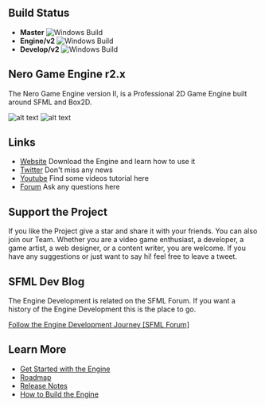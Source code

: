## Build Status
- **Master** ![Windows Build](https://github.com/NeroGames/Nero-Game-Engine/actions/workflows/build.yml/badge.svg?branch=master&event=push)
- **Engine/v2** ![Windows Build](https://github.com/NeroGames/Nero-Game-Engine/actions/workflows/build.yml/badge.svg?branch=engine%2Fv2&event=push)
- **Develop/v2** ![Windows Build](https://github.com/NeroGames/Nero-Game-Engine/actions/workflows/build.yml/badge.svg?branch=develop%2Fv2&event=push)


## Nero Game Engine r2.x

The Nero Game Engine version II, is a Professional 2D Game Engine built around SFML and Box2D.

![alt text](https://www.nero-games.com/resource/artwork/github/github_readme_header_02.png)
![alt text](https://www.nero-games.com/resource/artwork/github/github_readme_engine_v2.png)

## Links
- [Website](https://www.nero-game.com/) 	Download the Engine and learn how to use it
- [Twitter](https://twitter.com/nerogameengine) Don't miss any news
- [Youtube](https://www.youtube.com/channel/UCIR0nDUMGzJ3Pkpa3gDCUeQ?view_as=subscriber) Find some videos tutorial here
- [Forum](https://www.nero-game.com/forum/) Ask any questions here


## Support the Project

If you like the Project give a star and share it with your friends.  You can also join our Team. Whether you are a video game enthusiast, a developer, a game artist, a web designer, or a content writer, you are welcome. If you have any suggestions or just want to say hi! feel free to leave a tweet.


## SFML Dev Blog

The Engine Development is related on the SFML Forum. If you want a history of the Engine Development this is the place to go.

[Follow the Engine Development Journey \[SFML Forum\]](https://en.sfml-dev.org/forums/index.php?topic=21019.0)

## Learn More
- [Get Started with the Engine](./GetStarted.md) 
- [Roadmap](./Roadmap.md) 
- [Release Notes](./Release.md) 
- [How to Build the Engine](./BuildEngine.md) 
